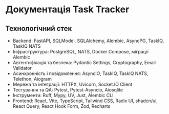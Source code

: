 # Документація Task Tracker

## Технологічний стек

- Backend: FastAPI, SQLModel, SQLAlchemy, Alembic, AsyncPG, TaskIQ, TaskIQ NATS
- Інфраструктура: PostgreSQL, NATS, Docker Compose, міграції Alembic
- Автентифікація та безпека: Pydantic Settings, Cryptography, Email Validator
- Асинхронність і повідомлення: AsyncIO, TaskIQ, TaskIQ NATS, Telethon, Aiogram
- Мережа та інтеграції: HTTPX, Uvicorn, Socket.IO Client
- Тестування та QA: Pytest, Pytest-Asyncio, Aiosqlite
- Інструменти: Ruff, Mypy, UV, Just, Alembic CLI
- Frontend: React, Vite, TypeScript, Tailwind CSS, Radix UI, shadcn/ui, React Query, React Hook Form, Zod, Recharts

